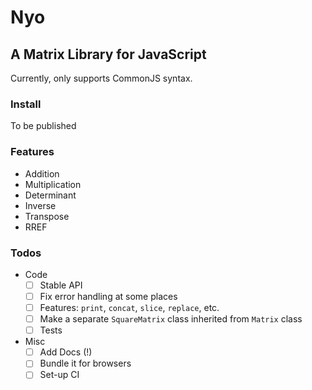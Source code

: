 # Nyo

## A Matrix Library for JavaScript

Currently, only supports CommonJS syntax.

### Install

To be published

### Features

- Addition
- Multiplication
- Determinant
- Inverse
- Transpose
- RREF

### Todos

- Code
  - [ ] Stable API
  - [ ] Fix error handling at some places
  - [ ] Features: `print`, `concat`, `slice`, `replace`, etc.
  - [ ] Make a separate `SquareMatrix` class inherited from `Matrix` class
  - [ ] Tests
- Misc
  - [ ] Add Docs (!)
  - [ ] Bundle it for browsers
  - [ ] Set-up CI